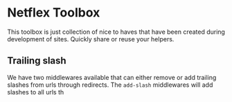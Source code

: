 # Netflex Toolbox

This toolbox is just collection of nice to haves that have been created during development of
sites. Quickly share or reuse your helpers.


## Trailing slash

We have two middlewares available that can either remove or add trailing slashes from urls through redirects.
The `add-slash` middlewares will add slashes to all urls th